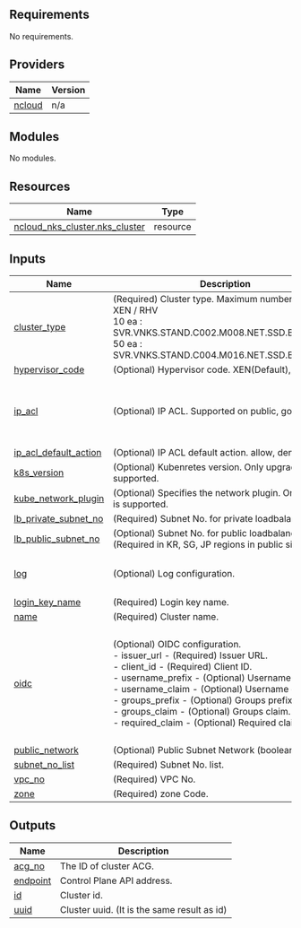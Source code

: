 <!-- BEGIN_TF_DOCS -->
## Requirements

No requirements.

## Providers

| Name | Version |
|------|---------|
| <a name="provider_ncloud"></a> [ncloud](#provider\_ncloud) | n/a |

## Modules

No modules.

## Resources

| Name | Type |
|------|------|
| [ncloud_nks_cluster.nks_cluster](https://registry.terraform.io/providers/hashicorp/ncloud/latest/docs/resources/nks_cluster) | resource |

## Inputs

| Name | Description | Type | Default | Required |
|------|-------------|------|---------|:--------:|
| <a name="input_cluster_type"></a> [cluster\_type](#input\_cluster\_type) | (Required) Cluster type. Maximum number of nodes<br>  XEN / RHV<br>  10 ea : SVR.VNKS.STAND.C002.M008.NET.SSD.B050.G002<br>  50 ea : SVR.VNKS.STAND.C004.M016.NET.SSD.B050.G002 | `string` | n/a | yes |
| <a name="input_hypervisor_code"></a> [hypervisor\_code](#input\_hypervisor\_code) | (Optional) Hypervisor code. XEN(Default), RHV | `string` | `"RHV"` | no |
| <a name="input_ip_acl"></a> [ip\_acl](#input\_ip\_acl) | (Optional) IP ACL. Supported on public, gov site | <pre>list(object({<br>    action  = string<br>    address = string<br>    comment = optional(string)<br>  }))</pre> | `null` | no |
| <a name="input_ip_acl_default_action"></a> [ip\_acl\_default\_action](#input\_ip\_acl\_default\_action) | (Optional) IP ACL default action. allow, deny | `string` | `null` | no |
| <a name="input_k8s_version"></a> [k8s\_version](#input\_k8s\_version) | (Optional) Kubenretes version. Only upgrade is supported. | `string` | `null` | no |
| <a name="input_kube_network_plugin"></a> [kube\_network\_plugin](#input\_kube\_network\_plugin) | (Optional) Specifies the network plugin. Only Cilium is supported. | `string` | `"Cilium"` | no |
| <a name="input_lb_private_subnet_no"></a> [lb\_private\_subnet\_no](#input\_lb\_private\_subnet\_no) | (Required) Subnet No. for private loadbalancer only. | `string` | n/a | yes |
| <a name="input_lb_public_subnet_no"></a> [lb\_public\_subnet\_no](#input\_lb\_public\_subnet\_no) | (Optional) Subnet No. for public loadbalancer only. (Required in KR, SG, JP regions in public site) | `string` | `null` | no |
| <a name="input_log"></a> [log](#input\_log) | (Optional) Log configuration. | <pre>object({<br>    audit = bool<br>  })</pre> | `null` | no |
| <a name="input_login_key_name"></a> [login\_key\_name](#input\_login\_key\_name) | (Required) Login key name. | `string` | n/a | yes |
| <a name="input_name"></a> [name](#input\_name) | (Required) Cluster name. | `string` | n/a | yes |
| <a name="input_oidc"></a> [oidc](#input\_oidc) | (Optional) OIDC configuration.<br>  - issuer\_url - (Required) Issuer URL.<br>  - client\_id - (Required) Client ID.<br>  - username\_prefix - (Optional) Username prefix.<br>  - username\_claim - (Optional) Username claim.<br>  - groups\_prefix - (Optional) Groups prefix.<br>  - groups\_claim - (Optional) Groups claim.<br>  - required\_claim - (Optional) Required claim. | <pre>object({<br>    issuer_url      = string<br>    client_id       = string<br>    username_prefix = optional(string)<br>    username_claim  = optional(string)<br>    groups_prefix   = optional(string)<br>    groups_claim    = optional(string)<br>    required_claim  = optional(string)<br>  })</pre> | `null` | no |
| <a name="input_public_network"></a> [public\_network](#input\_public\_network) | (Optional) Public Subnet Network (boolean) | `bool` | `false` | no |
| <a name="input_subnet_no_list"></a> [subnet\_no\_list](#input\_subnet\_no\_list) | (Required) Subnet No. list. | `list(string)` | n/a | yes |
| <a name="input_vpc_no"></a> [vpc\_no](#input\_vpc\_no) | (Required) VPC No. | `string` | n/a | yes |
| <a name="input_zone"></a> [zone](#input\_zone) | (Required) zone Code. | `string` | n/a | yes |

## Outputs

| Name | Description |
|------|-------------|
| <a name="output_acg_no"></a> [acg\_no](#output\_acg\_no) | The ID of cluster ACG. |
| <a name="output_endpoint"></a> [endpoint](#output\_endpoint) | Control Plane API address. |
| <a name="output_id"></a> [id](#output\_id) | Cluster id. |
| <a name="output_uuid"></a> [uuid](#output\_uuid) | Cluster uuid. (It is the same result as id) |
<!-- END_TF_DOCS -->